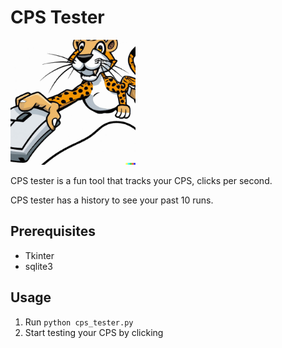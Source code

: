# CPS Tester
<img src="cpsTesterLogo.jpeg" width="200" height="200">

CPS tester is a fun tool that tracks your CPS, clicks per second.

CPS tester has a history to see your past 10 runs.

## Prerequisites

- Tkinter
- sqlite3

## Usage

1. Run `python cps_tester.py`
2. Start testing your CPS by clicking

